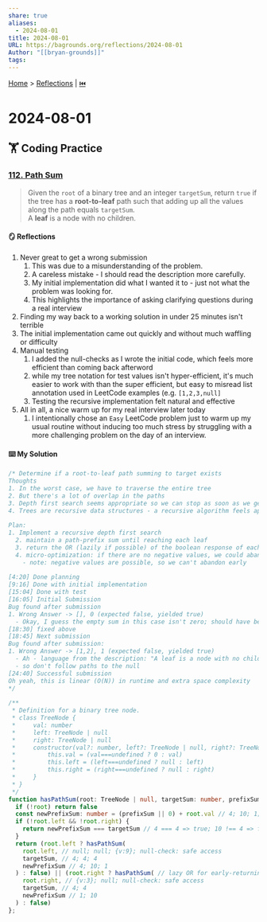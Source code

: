 ```yaml
---  
share: true  
aliases:  
  - 2024-08-01  
title: 2024-08-01  
URL: https://bagrounds.org/reflections/2024-08-01  
Author: "[[bryan-grounds]]"  
tags:   
---  
```

[Home](../index.md) > [Reflections](./index.md) | [⏮️](./2024-07-27.md)  
# 2024-08-01  
## 🏋 Coding Practice  
  
### [112. Path Sum](https://leetcode.com/problems/path-sum)  
> Given the `root` of a binary tree and an integer `targetSum`, return `true` if the tree has a **root-to-leaf** path such that adding up all the values along the path equals `targetSum`.  
> A **leaf** is a node with no children.  
  
#### 🪞 Reflections  
1. Never great to get a wrong submission  
    1. This was due to a misunderstanding of the problem.  
    2. A careless mistake - I should read the description more carefully.  
    3. My initial implementation did what I wanted it to - just not what the problem was looking for.  
    4. This highlights the importance of asking clarifying questions during a real interview  
2. Finding my way back to a working solution in under 25 minutes isn't terrible  
3. The initial implementation came out quickly and without much waffling or difficulty  
4. Manual testing  
    1. I added the null-checks as I wrote the initial code, which feels more efficient than coming back afterword  
    2. while my tree notation for test values isn't hyper-efficient, it's much easier to work with than the super efficient, but easy to misread list annotation used in LeetCode examples (e.g. `[1,2,3,null]`  
    3. Testing the recursive implementation felt natural and effective  
5. All in all, a nice warm up for my real interview later today  
    1. I intentionally chose an `Easy` LeetCode problem just to warm up my usual routine without inducing too much stress by struggling with a more challenging problem on the day of an interview.  
  
#### ⌨️ My Solution  
```ts  
/* Determine if a root-to-leaf path summing to target exists  
Thoughts  
1. In the worst case, we have to traverse the entire tree  
2. But there's a lot of overlap in the paths  
3. Depth first search seems appropriate so we can stop as soon as we get a match  
4. Trees are recursive data structures - a recursive algorithm feels appropriate  
  
Plan:  
1. Implement a recursive depth first search  
  2. maintain a path-prefix sum until reaching each leaf  
  3. return the OR (lazily if possible) of the boolean response of each child  
  4. micro-optimization: if there are no negative values, we could abandon a sub-tree when we surpass the target  
    - note: negative values are possible, so we can't abandon early  
  
[4:20] Done planning  
[9:16] Done with initial implementation  
[15:04] Done with test  
[16:05] Initial Submission  
Bug found after submission  
1. Wrong Answer -> [], 0 (expected false, yielded true)  
  - Okay, I guess the empty sum in this case isn't zero; should have been a clarifying question  
[18:30] fixed above  
[18:45] Next submission  
Bug found after submission:  
1. Wrong Answer -> [1,2], 1 (expected false, yielded true)  
  - Ah - language from the description: "A leaf is a node with no children"  
  - so don't follow paths to the null  
[24:40] Successful submission  
Oh yeah, this is linear (O(N)) in runtime and extra space complexity  
*/  
  
/**  
 * Definition for a binary tree node.  
 * class TreeNode {  
 *     val: number  
 *     left: TreeNode | null  
 *     right: TreeNode | null  
 *     constructor(val?: number, left?: TreeNode | null, right?: TreeNode | null) {  
 *         this.val = (val===undefined ? 0 : val)  
 *         this.left = (left===undefined ? null : left)  
 *         this.right = (right===undefined ? null : right)  
 *     }  
 * }  
 */  
function hasPathSum(root: TreeNode | null, targetSum: number, prefixSum: number | null = null): boolean { // null,4,4; {v:3},4,1; null, 4, 10; {v:9}, 4, 1; root={v:1,l:{v:9},r:{v:3}} targetSum=4  
  if (!root) return false  
  const newPrefixSum: number = (prefixSum || 0) + root.val // 4; 10; 1; null-check: safe access  
  if (!root.left && !root.right) {  
    return newPrefixSum === targetSum // 4 === 4 => true; 10 !== 4 => false  
  }  
  return (root.left ? hasPathSum(  
    root.left, // null; null; {v:9}; null-check: safe access  
    targetSum, // 4; 4; 4  
    newPrefixSum // 4; 10; 1  
  ) : false) || (root.right ? hasPathSum( // lazy OR for early-returning depth-first search  
    root.right, // {v:3}; null; null-check: safe access  
    targetSum, // 4; 4  
    newPrefixSum // 1; 10  
  ) : false)  
};  
```  
